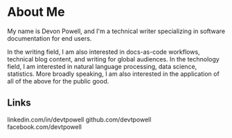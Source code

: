 # About Me

My name is Devon Powell, and I'm a technical writer specializing in software documentation for end users. 

In the writing field, I am also interested in docs-as-code workflows, technical blog content, and writing for global audiences. In the technology field, I am interested in natural language processing, data science, statistics. More broadly speaking, I am also interested in the application of all of the above for the public good.

## Links

linkedin.com/in/devtpowell
github.com/devtpowell
facebook.com/devtpowell
